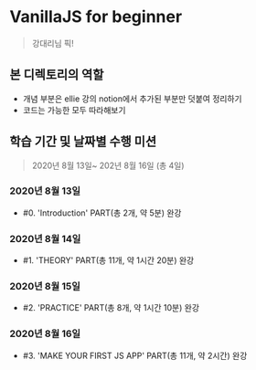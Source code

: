 # VanillaJS for beginner
> 강대리님 픽!
## 본 디렉토리의 역할
* 개념 부분은 ellie 강의 notion에서 추가된 부분만 덧붙여 정리하기
* 코드는 가능한 모두 따라해보기
## 학습 기간 및 날짜별 수행 미션
> 2020년 8월 13일~ 202년 8월 16일 (총 4일)
### 2020년 8월 13일
* #0. 'Introduction' PART(총 2개, 약 5분) 완강
### 2020년 8월 14일
* #1. 'THEORY' PART(총 11개, 약 1시간 20분) 완강
### 2020년 8월 15일
* #2. 'PRACTICE' PART(총 8개, 약 1시간 10분) 완강
### 2020년 8월 16일
* #3. 'MAKE YOUR FIRST JS APP' PART(총 11개, 약 2시간) 완강